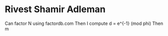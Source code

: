 # Rivest Shamir Adleman

Can factor N using factordb.com
Then I compute d = e^{-1} (mod phi)
Then m
